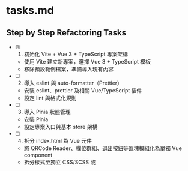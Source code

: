 # tasks.md

## Step by Step Refactoring Tasks

- [x] 1. 初始化 Vite + Vue 3 + TypeScript 專案架構
    - 使用 Vite 建立新專案，選擇 Vue 3 + TypeScript 模板
    - 移除預設範例檔案，準備導入現有內容

- [ ] 2. 導入 eslint 與 auto-formatter（Prettier）
    - 安裝 eslint、prettier 及相關 Vue/TypeScript 插件
    - 設定 lint 與格式化規則

- [ ] 3. 導入 Pinia 狀態管理
    - 安裝 Pinia
    - 設定專案入口與基本 store 架構

- [ ] 4. 拆分 index.html 為 Vue 元件
    - 將 QRCode Reader、欄位群組、退出按鈕等區塊模組化為單獨 Vue component
    - 拆分樣式至獨立 CSS/SCSS 或 <style> 區塊

- [ ] 5. 整合 Sentry 前端錯誤追蹤
    - 安裝 @sentry/vue
    - 在 main.ts 初始化 Sentry，支援環境變數 DSN

- [ ] 6. 導入 API service 與 mock 機制
    - 將 API 呼叫封裝於 services/
    - 建立 __mocks__/ 方便單元測試時替換

- [ ] 7. 撰寫單元測試（Vitest + Vue Test Utils）
    - 安裝 Vitest、@vue/test-utils
    - 撰寫至少一個元件的單元測試，mock API service

- [ ] 8. 驗證與優化
    - 執行 lint、format、單元測試，確保專案可正常運作
    - 檢查 Sentry 是否正常上報錯誤

---

如有新需求或調整，請於本文件補充。
